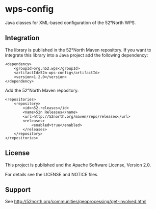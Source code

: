 # wps-config

Java classes for XML-based configuration of the 52°North WPS.

## Integration

The library is published in the 52°North Maven repository. If you want to integrate this library into a Java project add the following dependency:

```
<dependency>
	<groupId>org.n52.wps</groupId>
	<artifactId>52n-wps-config</artifactId>
	<version>1.2.0</version>
</dependency>
```

Add the 52°North Maven repository:

```
<repositories>
	<repository>
		<id>n52-releases</id>
		<name>52n Releases</name>
		<url>http://52north.org/maven/repo/releases</url>
		<releases>
			<enabled>true</enabled>
		</releases>
	</repository>
</repositories>
```

## License

This project is published und the Apache Software License, Version 2.0.

For details see the LICENSE and NOTICE files.

## Support

See http://52north.org/communities/geoprocessing/get-involved.html